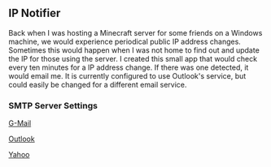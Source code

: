 ## IP Notifier
Back when I was hosting a Minecraft server for some friends on a Windows machine, we would experience periodical public IP address changes. Sometimes this would happen when I was not home to find out and update the IP for those using the server. I created this small app that would check every ten minutes for a IP address change. If there was one detected, it would email me. It is currently configured to use Outlook's service, but could easily be changed for a different email service.

### SMTP Server Settings
[G-Mail](https://support.google.com/mail/answer/7126229?hl=en)

[Outlook](https://support.microsoft.com/en-us/office/pop-imap-and-smtp-settings-for-outlook-com-d088b986-291d-42b8-9564-9c414e2aa040)

[Yahoo](https://help.yahoo.com/kb/pop-access-settings-instructions-yahoo-mail-sln4724.html?guccounter=1&guce_referrer=aHR0cHM6Ly93d3cuZ29vZ2xlLmNvbS8&guce_referrer_sig=AQAAAHtwz7kcqSr_N8j_28VAgNbH1znGzGq8CglWUTdIxkqYi23JtUlzS9-iDINeuHusVudSyeir3ZnDcAQbNyPhXp0HOGUMiY_291scENrOs236v-dFw-FTJ5fS6SviRB1Q-VCpqkqD-rh0PrQlZ0ATq-qVQHdmhJdklx3tH22mwgbi)

